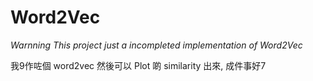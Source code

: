 # Word2Vec

*Warnning* *This project just a incompleted implementation of Word2Vec*

我9作咗個 word2vec 然後可以 Plot 啲 similarity 出來, 成件事好7
